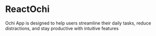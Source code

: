# ReactOchi
Ochi App is designed to help users streamline their daily tasks, reduce distractions, and stay productive with intuitive features
